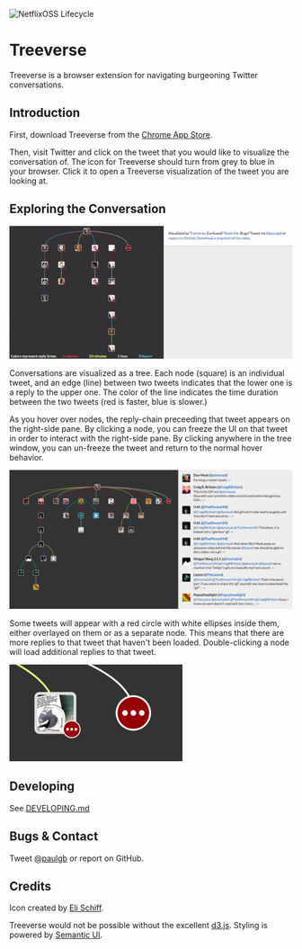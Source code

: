 ![NetflixOSS Lifecycle](https://img.shields.io/osslifecycle/paulgb/Treeverse.svg)

Treeverse
=========

Treeverse is a browser extension for navigating burgeoning Twitter conversations.

Introduction
------------

First, download Treeverse from the
[Chrome App Store](https://chrome.google.com/webstore/detail/treeverse/aahmjdadniahaicebomlagekkcnlcila).

Then, visit Twitter and click on the tweet that you would like to visualize the conversation of.
The icon for Treeverse should turn from grey to blue in your browser. Click it to open a Treeverse
visualization of the tweet you are looking at.

Exploring the Conversation
--------------------------

![Screenshot of Treeverse.](images/treeverse640.gif)

Conversations are visualized as a tree. Each node (square) is an individual tweet, and
an edge (line) between two tweets indicates that the lower one is a reply to the upper
one. The color of the line indicates the time duration between the two tweets
(red is faster, blue is slower.)

As you hover over nodes, the reply-chain preceeding that tweet appears on the right-side
pane. By clicking a node, you can freeze the UI on that tweet in order to interact with
the right-side pane. By clicking anywhere in the tree window, you can un-freeze the tweet
and return to the normal hover behavior.

![Right pane in action.](images/right_pane.png)

Some tweets will appear with a red circle with white ellipses inside them, either overlayed
on them or as a separate node. This means that
there are more replies to that tweet that haven't been loaded. Double-clicking a node will
load additional replies to that tweet.

![More tweets indicator.](images/red_circles.png)

Developing
----------

See [DEVELOPING.md](DEVELOPING.md)

Bugs & Contact
--------------

Tweet [@paulgb](https://twitter.com/paulgb) or report on GitHub.

Credits
-------

Icon created by [Eli Schiff](http://www.elischiff.com/).

Treeverse would not be possible without the excellent [d3.js](https://d3js.org/).
Styling is powered by [Semantic UI](http://semantic-ui.com/). 
